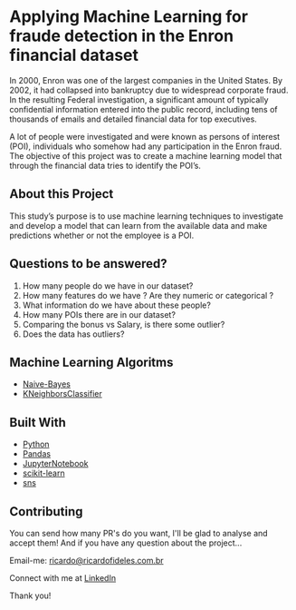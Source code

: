 # Applying Machine Learning for fraude detection in the Enron financial dataset

In 2000, Enron was one of the largest companies in the United States. By 2002, it had collapsed into bankruptcy due to widespread corporate fraud. In the resulting Federal investigation, a significant amount of typically confidential information entered into the public record, including tens of thousands of emails and detailed financial data for top executives.

A lot of people were investigated and were known as persons of interest (POI), individuals who somehow had any participation in the Enron fraud. The objective of this project was to create a machine learning model that through the financial data tries to identify the POI’s.

## About this Project

This study’s purpose is to use machine learning techniques to investigate and develop a model that can learn from the available data and make predictions whether or not the employee is a POI.

## Questions to be answered?

1. How many people do we have in our dataset?
2. How many features do we have ? Are they numeric or categorical ?
3. What information do we have about these people?
4. How many POIs there are in our dataset?
5. Comparing the bonus vs Salary, is there some outlier?
6. Does the data has outliers?

## Machine Learning Algoritms

- [Naive-Bayes](https://scikit-learn.org/stable/modules/generated/sklearn.naive_bayes.GaussianNB.html)
- [KNeighborsClassifier](https://scikit-learn.org/stable/modules/generated/sklearn.neighbors.KNeighborsClassifier.html)


## Built With

- [Python](https://www.python.org/)
- [Pandas](https://pandas.pydata.org/)
- [JupyterNotebook](https://jupyter.org/)
- [scikit-learn](https://scikit-learn.org/stable/)
- [sns](https://seaborn.pydata.org/)


## Contributing

You can send how many PR's do you want, I'll be glad to analyse and accept them! And if you have any question about the project...

Email-me: ricardo@ricardofideles.com.br 

Connect with me at [LinkedIn](https://www.linkedin.com/in/ricardofideles/)

Thank you!